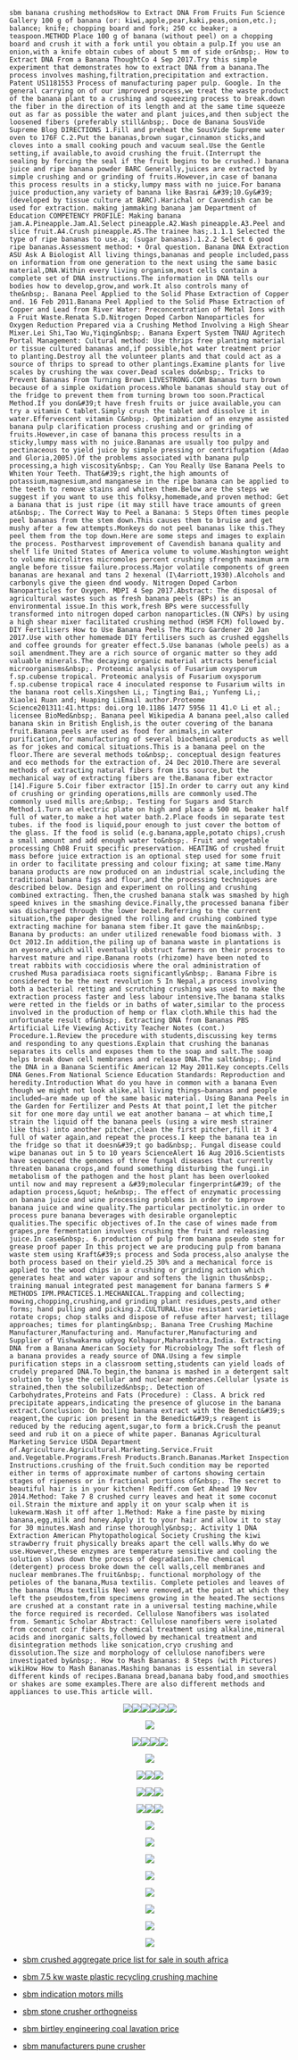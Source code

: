 
```
sbm banana crushing methodsHow to Extract DNA From Fruits Fun Science Gallery 100 g of banana (or: kiwi,apple,pear,kaki,peas,onion,etc.); balance; knife; chopping board and fork; 250 cc beaker; a teaspoon.METHOD Place 100 g of banana (without peel) on a chopping board and crush it with a fork until you obtain a pulp.If you use an onion,with a knife obtain cubes of about 5 mm of side or&nbsp;. How to Extract DNA From a Banana ThoughtCo 4 Sep 2017.Try this simple experiment that demonstrates how to extract DNA from a banana.The process involves mashing,filtration,precipitation and extraction. Patent US1181553 Process of manufacturing paper pulp. Google. In the general carrying on of our improved process,we treat the waste product of the banana plant to a crushing and squeezing process to break.down the fiber in the direction of its length and at the same time squeeze out as far as possible the water and plant juices,and then subject the loosened fibers (preferably still&nbsp;. Doce de Banana SousVide Supreme Blog DIRECTIONS 1.Fill and preheat the SousVide Supreme water oven to 176F C.2.Put the bananas,brown sugar,cinnamon sticks,and cloves into a small cooking pouch and vacuum seal.Use the Gentle setting,if available,to avoid crushing the fruit.(Interrupt the sealing by forcing the seal if the fruit begins to be crushed.) banana juice and ripe banana powder BARC Generally,juices are extracted by simple crushing and or grinding of fruits.However,in case of banana this process results in a sticky,lumpy mass with no juice.For banana juice production,any variety of banana like Basrai &#39;10.Gy&#39; (developed by tissue culture at BARC).Harichal or Cavendish can be used for extraction. making jammaking banana jam Department of Education COMPETENCY PROFILE: Making banana jam.A.Pineapple.Jam.A1.Select pineapple.A2.Wash pineapple.A3.Peel and slice fruit.A4.Crush pineapple.A5.The trainee has;.1.1.1 Selected the type of ripe bananas to use.a; (sugar bananas).1.2.2 Select 6 good ripe bananas.Assessment method: • Oral question. Banana DNA Extraction ASU Ask A Biologist All living things,bananas and people included,pass on information from one generation to the next using the same basic material,DNA.Within every living organism,most cells contain a complete set of DNA instructions.The information in DNA tells our bodies how to develop,grow,and work.It also controls many of the&nbsp;. Banana Peel Applied to the Solid Phase Extraction of Copper and. 16 Feb 2011.Banana Peel Applied to the Solid Phase Extraction of Copper and Lead from River Water: Preconcentration of Metal Ions with a Fruit Waste.Renata S.D.Nitrogen Doped Carbon Nanoparticles for Oxygen Reduction Prepared via a Crushing Method Involving a High Shear Mixer.Lei Shi,Tao Wu,Yiqing&nbsp;. Banana Expert System TNAU Agritech Portal Management: Cultural method: Use thrips free planting material or tissue cultured bananas and,if possible,hot water treatment prior to planting.Destroy all the volunteer plants and that could act as a source of thrips to spread to other plantings.Examine plants for live scales by crushing the wax cover.Dead scales do&nbsp;. Tricks to Prevent Bananas From Turning Brown LIVESTRONG.COM Bananas turn brown because of a simple oxidation process.Whole bananas should stay out of the fridge to prevent them from turning brown too soon.Practical Method.If you don&#39;t have fresh fruits or juice available,you can try a vitamin C tablet.Simply crush the tablet and dissolve it in water.Effervescent vitamin C&nbsp;. Optimization of an enzyme assisted banana pulp clarification process crushing and or grinding of fruits.However,in case of banana this process results in a sticky,lumpy mass with no juice.Bananas are usually too pulpy and pectinaceous to yield juice by simple pressing or centrifugation (Adao and Gloria,2005).Of the problems associated with banana pulp processing,a high viscosity&nbsp;. Can You Really Use Banana Peels to Whiten Your Teeth. That&#39;s right,the high amounts of potassium,magnesium,and manganese in the ripe banana can be applied to the teeth to remove stains and whiten them.Below are the steps we suggest if you want to use this folksy,homemade,and proven method: Get a banana that is just ripe (it may still have trace amounts of green at&nbsp;. The Correct Way to Peel a Banana: 5 Steps Often times people peel bananas from the stem down.This causes them to bruise and get mushy after a few attempts.Monkeys do not peel bananas like this.They peel them from the top down.Here are some steps and images to explain the process. Postharvest improvement of Cavendish banana quality and shelf life United States of America volume to volume.Washington weight to volume microlitres micromoles percent crushing sfrength maximum arm angle before tissue failure.process.Major volatile components of green bananas are hexanal and tans 2 hexenal (I\4arriott,1930).Alcohols and carbonyls give the gieen dnd woody. Nitrogen Doped Carbon Nanoparticles for Oxygen. MDPI 4 Sep 2017.Abstract: The disposal of agricultural wastes such as fresh banana peels (BPs) is an environmental issue.In this work,fresh BPs were successfully transformed into nitrogen doped carbon nanoparticles.(N CNPs) by using a high shear mixer facilitated crushing method (HSM FCM) followed by. DIY Fertilisers How to Use Banana Peels The Micro Gardener 20 Jan 2017.Use with other homemade DIY fertilisers such as crushed eggshells and coffee grounds for greater effect.5.Use bananas (whole peels) as a soil amendment.They are a rich source of organic matter so they add valuable minerals.The decaying organic material attracts beneficial microorganisms&nbsp;. Proteomic analysis of Fusarium oxysporum f.sp.cubense tropical. Proteomic analysis of Fusarium oxysporum f.sp.cubense tropical race 4 inoculated response to Fusarium wilts in the banana root cells.Xingshen Li,; Tingting Bai,; Yunfeng Li,; Xiaolei Ruan and; Huaping LiEmail author.Proteome Science201311:41.https: doi.org 10.1186 1477 5956 11 41.© Li et al.; licensee BioMed&nbsp;. Banana peel Wikipedia A banana peel,also called banana skin in British English,is the outer covering of the banana fruit.Banana peels are used as food for animals,in water purification,for manufacturing of several biochemical products as well as for jokes and comical situations.This is a banana peel on the floor.There are several methods to&nbsp;. conceptual design features and eco methods for the extraction of. 24 Dec 2010.There are several methods of extracting natural fibers from its source,but the mechanical way of extracting fibers are the.Banana fiber extractor [14].Figure 5.Coir fiber extractor [15].In order to carry out any kind of crushing or grinding operations,mills are commonly used.The commonly used mills are;&nbsp;. Testing for Sugars and Starch Method.1.Turn an electric plate on high and place a 500 mL beaker half full of water,to make a hot water bath.2.Place foods in separate test tubes. if the food is liquid,pour enough to just cover the bottom of the glass. If the food is solid (e.g.banana,apple,potato chips),crush a small amount and add enough water to&nbsp;. Fruit and vegetable processing Ch08 Fruit specific preservation. HEATING of crushed fruit mass before juice extraction is an optional step used for some fruit in order to facilitate pressing and colour fixing; at same time.Many banana products are now produced on an industrial scale,including the traditional banana figs and flour,and the processing techniques are described below. Design and experiment on rolling and crushing combined extracting. Then,the crushed banana stalk was smashed by high speed knives in the smashing device.Finally,the processed banana fiber was discharged through the lower bezel.Referring to the current situation,the paper designed the rolling and crushing combined type extracting machine for banana stem fiber.It gave the main&nbsp;. Banana by products: an under utilized renewable food biomass with. 3 Oct 2012.In addition,the piling up of banana waste in plantations is an eyesore,which will eventually obstruct farmers on their process to harvest mature and ripe.Banana roots (rhizome) have been noted to treat rabbits with coccidiosis where the oral administration of crushed Musa paradisiaca roots significantly&nbsp;. Banana Fibre is considered to be the next revolution 5 In Nepal,a process involving both a bacterial retting and scrutching crushing was used to make the extraction process faster and less labour intensive.The banana stalks were retted in the fields or in baths of water,similar to the process involved in the production of hemp or flax cloth.While this had the unfortunate result of&nbsp;. Extracting DNA from Bananas PBS Artificial Life Viewing Activity Teacher Notes (cont.) Procedure.1.Review the procedure with students,discussing key terms and responding to any questions.Explain that crushing the bananas separates its cells and exposes them to the soap and salt.The soap helps break down cell membranes and release DNA.The salt&nbsp;. Find the DNA in a Banana Scientific American 12 May 2011.Key concepts.Cells DNA Genes.From National Science Education Standards: Reproduction and heredity.Introduction What do you have in common with a banana Even though we might not look alike,all living things—bananas and people included—are made up of the same basic material. Using Banana Peels in the Garden for Fertilizer and Pests At that point,I let the pitcher sit for one more day until we eat another banana — at which time,I strain the liquid off the banana peels (using a wire mesh strainer like this) into another pitcher,clean the first pitcher,fill it 3 4 full of water again,and repeat the process.I keep the banana tea in the fridge so that it doesn&#39;t go bad&nbsp;. Fungal disease could wipe bananas out in 5 to 10 years ScienceAlert 16 Aug 2016.Scientists have sequenced the genomes of three fungal diseases that currently threaten banana crops,and found something disturbing the fungi.in metabolism of the pathogen and the host plant has been overlooked until now and may represent a &#39;molecular fingerprint&#39; of the adaption process,&quot; he&nbsp;. The effect of enzymatic processing on banana juice and wine processing problems in order to improve banana juice and wine quality.The particular pectinolytic.in order to process pure banana beverages with desirable organoleptic qualities.The specific objectives of.In the case of wines made from grapes,pre fermentation involves crushing the fruit and releasing juice.In case&nbsp;. 6.production of pulp from banana pseudo stem for grease proof paper In this project we are producing pulp from banana waste stem using Kraft&#39;s process and Soda process,also analyse the both process based on their yield.25 30% and a mechanical force is applied to the wood chips in a crushing or grinding action which generates heat and water vapour and softens the lignin thus&nbsp;. training manual integrated pest management for banana farmers S # METHODS IPM.PRACTICES.1.MECHANICAL.Trapping and collecting; mowing,chopping,crushing,and grinding plant residues,pests,and other forms; hand pulling and picking.2.CULTURAL.Use resistant varieties; rotate crops; chop stalks and dispose of refuse after harvest; tillage approaches; times for planting&nbsp;. Banana Tree Crushing Machine Manufacturer,Manufacturing and. Manufacturer,Manufacturing and Supplier of Vishwakarma udyog Kolhapur,Maharashtra,India. Extracting DNA from a Banana American Society for Microbiology The soft flesh of a banana provides a ready source of DNA.Using a few simple purification steps in a classroom setting,students can yield loads of crudely prepared DNA.To begin,the banana is mashed in a detergent salt solution to lyse the cellular and nuclear membranes.Cellular lysate is strained,then the solubilized&nbsp;. Detection of Carbohydrates,Proteins and Fats (Procedure) : Class. A brick red precipitate appears,indicating the presence of glucose in the banana extract.Conclusion: On boiling banana extract with the Benedict&#39;s reagent,the cupric ion present in the Benedict&#39;s reagent is reduced by the reducing agent,sugar,to form a brick.Crush the peanut seed and rub it on a piece of white paper. Bananas Agricultural Marketing Service USDA Department of.Agriculture.Agricultural.Marketing.Service.Fruit and.Vegetable.Programs.Fresh Products.Branch.Bananas.Market Inspection Instructions.crushing of the fruit.Such condition may be reported either in terms of approximate number of cartons showing certain stages of ripeness or in fractional portions of&nbsp;. The secret to beautiful hair is in your kitchen! Rediff.com Get Ahead 19 Nov 2014.Method: Take 7 8 crushed curry leaves and heat it some coconut oil.Strain the mixture and apply it on your scalp when it is lukewarm.Wash it off after 1.Method: Make a fine paste by mixing banana,egg,milk and honey.Apply it to your hair and allow it to stay for 30 minutes.Wash and rinse thoroughly&nbsp;. Activity 1 DNA Extraction American Phytopathological Society Crushing the kiwi strawberry fruit physically breaks apart the cell walls.Why do we use.However,these enzymes are temperature sensitive and cooling the solution slows down the process of degradation.The chemical (detergent) process broke down the cell walls,cell membranes and nuclear membranes.The fruit&nbsp;. functional morphology of the petioles of the banana,Musa textilis. Complete petioles and leaves of the banana (Musa textilis Nee) were removed,at the point at which they left the pseudostem,from specimens growing in the heated.The sections are crushed at a constant rate in a universal testing machine,while the force required is recorded. Cellulose Nanofibers was isolated from. Semantic Scholar Abstract: Cellulose nanofibers were isolated from coconut coir fibers by chemical treatment using alkaline,mineral acids and inorganic salts,followed by mechanical treatment and disintegration methods like sonication,cryo crushing and dissolution.The size and morphology of cellulose nanofibers were investigated by&nbsp;. How to Mash Bananas: 8 Steps (with Pictures) wikiHow How to Mash Bananas.Mashing bananas is essential in several different kinds of recipes.Banana bread,banana baby food,and smoothies or shakes are some examples.There are also different methods and appliances to use.This article will. 
```

<div align="center">
  
<a rel="nofollow" href="https://m.shibang-china.com?f=github&k=sbm+banana+crushing+methods"><img src="https://static.shibang-china.com/en/l.png"></a><img src="https://static.shibang-china.com/en/hw.png"><a rel="nofollow" href="https://m.shibang-china.com/product/?f=github&k=sbm+banana+crushing+methods"><img src="https://static.shibang-china.com/en/p.png"></a><a rel="nofollow" href="https://m.shibang-china.com/cases/?f=github&k=sbm+banana+crushing+methods"><img src="https://static.shibang-china.com/en/c.png"></a><a rel="nofollow" href="https://m.shibang-china.com/news/?f=github&k=sbm+banana+crushing+methods"><img src="https://static.shibang-china.com/en/n.png"></a><a rel="nofollow" href="https://m.shibang-china.com?f=github&k=sbm+banana+crushing+methods"><img src="https://static.shibang-china.com/en/m.png"></a>

<a rel="nofollow" href="https://m.shibang-china.com/product/?f=github&k=sbm+banana+crushing+methods"><img src="https://static.shibang-china.com/en/b.jpg"></a>
  
<a rel="nofollow" href="https://m.shibang-china.com/solution-aggregate.html?f=github&k=sbm+banana+crushing+methods"><img src="https://static.shibang-china.com/en/a.jpg"></a><a rel="nofollow" href="https://m.shibang-china.com/solution-mine.html?f=github&k=sbm+banana+crushing+methods"><img src="https://static.shibang-china.com/en/m.jpg"></a><a rel="nofollow" href="https://m.shibang-china.com/solution-mill.html?f=github&k=sbm+banana+crushing+methods"><img src="https://static.shibang-china.com/en/g.jpg"></a><a rel="nofollow" href="https://m.shibang-china.com/solution-epc.html?f=github&k=sbm+banana+crushing+methods"><img src="https://static.shibang-china.com/en/e.jpg"></a>

<a rel="nofollow" href="https://m.shibang-china.com/product/?f=github&k=sbm+banana+crushing+methods"><img src="https://static.shibang-china.com/en/a-p.png"></a>

<a rel="nofollow" href="https://m.shibang-china.com/product/crusher/c6x.html?f=github&k=sbm+banana+crushing+methods"><img src="https://static.shibang-china.com/en/j.jpg"></a><a rel="nofollow" href="https://m.shibang-china.com/product/crusher/ci5x.html?f=github&k=sbm+banana+crushing+methods"><img src="https://static.shibang-china.com/en/i.jpg"></a><a rel="nofollow" href="https://m.shibang-china.com/product/crusher/hst.html?f=github&k=sbm+banana+crushing+methods"><img src="https://static.shibang-china.com/en/c.jpg"></a>

<a rel="nofollow" href="https://m.shibang-china.com/product/mill/mtw.html?f=github&k=sbm+banana+crushing+methods"><img src="https://static.shibang-china.com/en/mtw.jpg"></a><a rel="nofollow" href="https://m.shibang-china.com/product/mill/scm.html?f=github&k=sbm+banana+crushing+methods"><img src="https://static.shibang-china.com/en/scm.jpg"></a><a rel="nofollow" href="https://m.shibang-china.com/product/mill/lm.html?f=github&k=sbm+banana+crushing+methods"><img src="https://static.shibang-china.com/en/lm.jpg"></a>

<a rel="nofollow" href="https://m.shibang-china.com/product/sand/vsi6x.html?f=github&k=sbm+banana+crushing+methods"><img src="https://static.shibang-china.com/en/6x.jpg"></a><a rel="nofollow" href="https://m.shibang-china.com/product/sand/vu.html?f=github&k=sbm+banana+crushing+methods"><img src="https://static.shibang-china.com/en/vu.jpg"></a><a rel="nofollow" href="https://m.shibang-china.com/product/mobile/klun.html?f=github&k=sbm+banana+crushing+methods"><img src="https://static.shibang-china.com/en/k.jpg"></a>

<a rel="nofollow" href="https://m.shibang-china.com/cases/?f=github&k=sbm+banana+crushing+methods"><img src="https://static.shibang-china.com/en/case.png"></a>

<a rel="nofollow" href="https://m.shibang-china.com/cases/aggregate/202.html?f=github&k=sbm+banana+crushing+methods"><img src="https://static.shibang-china.com/en/c-1.jpg"></a>

<a rel="nofollow" href="https://m.shibang-china.com/cases/aggregate/203.html?f=github&k=sbm+banana+crushing+methods"><img src="https://static.shibang-china.com/en/c-2.jpg"></a>

<a rel="nofollow" href="https://m.shibang-china.com/cases/mill/123.html?f=github&k=sbm+banana+crushing+methods"><img src="https://static.shibang-china.com/en/c-3.jpg"></a>

<a rel="nofollow" href="https://m.shibang-china.com/contact_us.html?f=github&k=sbm+banana+crushing+methods"><img src="https://static.shibang-china.com/en/contact.png"></a>

<a rel="nofollow" href="https://swt.shibang-china.com/?f=github&k=sbm+banana+crushing+methods"><img src="https://static.shibang-china.com/en/chat.png"></a>

<a rel="nofollow" href="https://whatsapp.shibangsoft.com/WhatsApp.php?f=github&k=sbm+banana+crushing+methods"><img src="https://static.shibang-china.com/en/whatsapp.png"></a>

<a rel="nofollow" href="https://m.shibang-china.com/?f=github&k=sbm+banana+crushing+methods"><img src="https://static.shibang-china.com/en/website.png"></a>

</div>


* [sbm crushed aggregate price list for sale in south africa](sbm%20crushed%20aggregate%20price%20list%20for%20sale%20in%20south%20africa.md)

* [sbm 7.5 kw waste plastic recycling crushing machine](sbm%207.5%20kw%20waste%20plastic%20recycling%20crushing%20machine.md)

* [sbm indication motors mills](sbm%20indication%20motors%20mills.md)

* [sbm stone crusher orthogneiss](sbm%20stone%20crusher%20orthogneiss.md)

* [sbm birtley engineering coal lavation price](sbm%20birtley%20engineering%20coal%20lavation%20price.md)

* [sbm manufacturers pune crusher](sbm%20manufacturers%20pune%20crusher.md)
